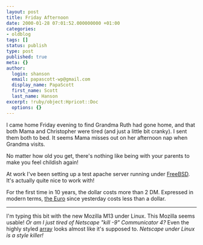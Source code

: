 ```yaml
---
layout: post
title: Friday Afternoon
date: 2000-01-28 07:01:52.000000000 +01:00
categories:
- oldblog
tags: []
status: publish
type: post
published: true
meta: {}
author:
  login: shanson
  email: papascott-wp@gmail.com
  display_name: PapaScott
  first_name: Scott
  last_name: Hanson
excerpt: !ruby/object:Hpricot::Doc
  options: {}
---
```

<p>I came home Friday evening to find Grandma Ruth had gone home, and that both Mama and Christopher were tired (and just a little bit cranky). I sent them both to bed. It seems Mama misses out on her afternoon nap when Grandma visits. </p>
<p>No matter how old you get, there's nothing like being with your parents to make you feel childish again!</p>
<p>At work I've been setting up a test apache server running under <a href="http://www.freebsd.org">FreeBSD</a>. It's actually quite nice to work with!</p>
<p>For the first time in 10 years, the dollar costs more than 2 DM. Expressed in modern terms, <a href="http://uk.news.yahoo.com/000128/5/dzad.html">the Euro</a> since yesterday costs less than a dollar.</p>
<hr />
I'm typing this bit with the new Mozilla M13 under Linux. This Mozilla seems usable! <i>Or am I just tired of Netscape "kill -9" Communicator 4?</i> Even the highly styled <a href="http://array.editthispage.com">array</a> looks almost like it's supposed to. <i>Netscape under Linux is a style killer!<br />
</i></p>
